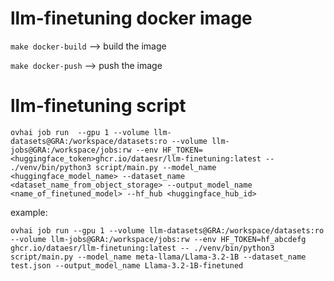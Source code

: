 # llm-finetuning docker image

```make docker-build``` --> build the image

```make docker-push``` --> push the image

# llm-finetuning script

`ovhai job run  --gpu 1 --volume llm-datasets@GRA:/workspace/datasets:ro --volume llm-jobs@GRA:/workspace/jobs:rw --env HF_TOKEN=<huggingface_token>ghcr.io/dataesr/llm-finetuning:latest -- ./venv/bin/python3 script/main.py --model_name <huggingface_model_name> --dataset_name <dataset_name_from_object_storage> --output_model_name <name_of_finetuned_model> --hf_hub <huggingface_hub_id>`

example:

`ovhai job run --gpu 1 --volume llm-datasets@GRA:/workspace/datasets:ro --volume llm-jobs@GRA:/workspace/jobs:rw --env HF_TOKEN=hf_abcdefg ghcr.io/dataesr/llm-finetuning:latest -- ./venv/bin/python3 script/main.py --model_name meta-llama/Llama-3.2-1B --dataset_name test.json --output_model_name Llama-3.2-1B-finetuned`